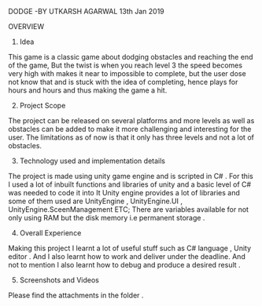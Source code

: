 
DODGE -BY UTKARSH AGARWAL
13th Jan 2019


OVERVIEW

1. Idea

This game is a classic game about dodging obstacles and reaching the end of the game,
But the twist is when you reach level 3 the speed becomes very high with makes it near to impossible to complete,
but the user dose not know that and is stuck with the idea of completing, hence plays for hours and hours and thus
making the game a hit.

2. Project Scope

The project can be released on several platforms and more levels as well as obstacles can be added to make it
more challenging and interesting for the user. The limitations as of now is that it only has three levels and not a lot
of obstacles.

3. Technology used and implementation details

The project is made using unity game engine and is scripted in C# .
For this I used a lot of inbuilt functions and libraries of unity and a basic level of C# was needed to code it into It
Unity engine provides a lot of libraries and some of them used are UnityEngine , UnityEngine.UI ,
UnityEngine.SceenManagement ETC;
There are variables available for not only using RAM but the disk memory i.e permanent storage .

4. Overall Experience

Making this project I learnt a lot of useful stuff such as C# language , Unity editor . And I also learnt how to work and
deliver under the deadline. And not to mention I also learnt how to debug and produce a desired result .

5. Screenshots and Videos

Please find the attachments in the folder .
